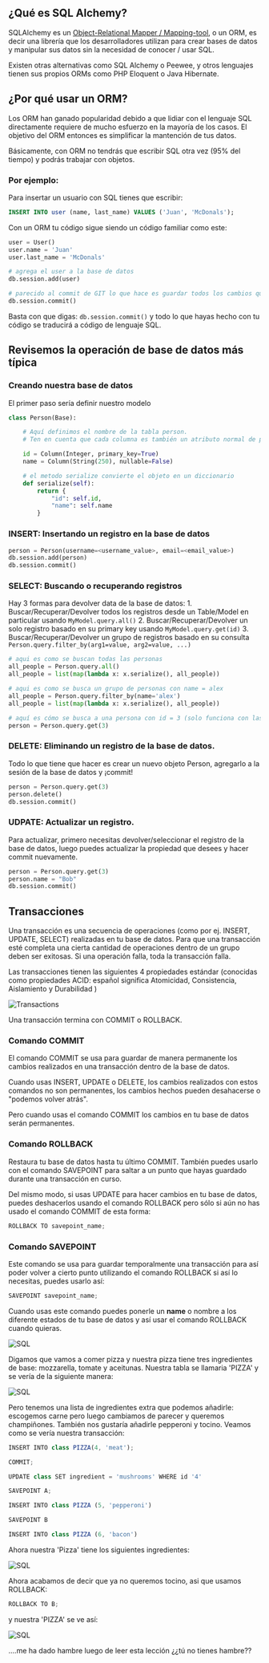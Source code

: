 ## ¿Qué es SQL Alchemy?


SQLAlchemy es un [Object-Relational Mapper / Mapping-tool](https://en.wikipedia.org/wiki/Object-relational_mapping), o un ORM, es decir una librería que los desarrolladores utilizan para crear bases de datos y manipular sus datos sin la necesidad de conocer / usar SQL.

Existen otras alternativas como SQL Alchemy o Peewee, y otros lenguajes tienen sus propios ORMs como PHP Eloquent o Java Hibernate.


## ¿Por qué usar un ORM?

Los ORM han ganado popularidad debido a que lidiar con el lenguaje SQL directamente requiere de mucho esfuerzo en la mayoría de los casos. El objetivo del ORM entonces es simplificar la mantención de tus datos.

Básicamente, con ORM no tendrás que escribir SQL otra vez (95% del tiempo) y podrás trabajar con objetos.

### Por ejemplo:

Para insertar un usuario con SQL tienes que escribir:

```sql
INSERT INTO user (name, last_name) VALUES ('Juan', 'McDonals');
```

Con un ORM tu código sigue siendo un código familiar como este:

```py
user = User()
user.name = 'Juan'
user.last_name = 'McDonals'

# agrega el user a la base de datos
db.session.add(user)

# parecido al commit de GIT lo que hace es guardar todos los cambios que hayas hecho
db.session.commit()
```

Basta con que digas: `db.session.commit()` y todo lo que hayas hecho con tu código se traducirá a código de lenguaje SQL.

## Revisemos la operación de base de datos más típica

### Creando nuestra base de datos

El primer paso sería definir nuestro modelo



```py
class Person(Base):

    # Aquí definimos el nombre de la tabla person.
    # Ten en cuenta que cada columna es también un atributo normal de primera instancia de Python.

    id = Column(Integer, primary_key=True)
    name = Column(String(250), nullable=False)

    # el metodo serialize convierte el objeto en un diccionario
    def serialize(self):
        return {
            "id": self.id,
            "name": self.name
        }
  ```

### INSERT: Insertando un registro en la base de datos

```py
person = Person(username=<username_value>, email=<email_value>)
db.session.add(person)
db.session.commit()
  ```

### SELECT: Buscando o recuperando registros

Hay 3 formas para devolver data de la base de datos:
    1. Buscar/Recuperar/Devolver todos los registros desde un Table/Model en particular usando `MyModel.query.all()`
    2. Buscar/Recuperar/Devolver un solo registro basado en su primary key usando `MyModel.query.get(id)`
    3. Buscar/Recuperar/Devolver un grupo de registros basado en su consulta `Person.query.filter_by(arg1=value, arg2=value, ...)`

```py
# aqui es como se buscan todas las personas
all_people = Person.query.all()
all_people = list(map(lambda x: x.serialize(), all_people))

# aqui es como se busca un grupo de personas con name = alex
all_people = Person.query.filter_by(name='alex')
all_people = list(map(lambda x: x.serialize(), all_people))

# aquí es cómo se busca a una persona con id = 3 (solo funciona con las primary key)
person = Person.query.get(3)
```

### DELETE: Eliminando un registro de la base de datos.

Todo lo que tiene que hacer es crear un nuevo objeto Person, agregarlo a la sesión de la base de datos y ¡commit!

```py
person = Person.query.get(3)
person.delete()
db.session.commit()
  ```

### UDPATE: Actualizar un registro.

Para actualizar, primero necesitas devolver/seleccionar el registro de la base de datos, luego puedes actualizar la propiedad que desees y hacer commit nuevamente.
```py
person = Person.query.get(3)
person.name = "Bob"
db.session.commit()
```

## Transacciones

Una transacción es una secuencia de operaciones (como por ej. INSERT, UPDATE, SELECT) realizadas en tu base de datos. Para que una transacción esté completa una cierta cantidad de operaciones dentro de un grupo deben ser exitosas. Si una operación falla, toda la transacción falla.

Las transacciones tienen las siguientes 4 propiedades estándar (conocidas como propiedades ACID: español significa Atomicidad, Consistencia, Aislamiento y Durabilidad )

![Transactions](../../assets/images/tran-1.png)

Una transacción termina con COMMIT o ROLLBACK. 

### Comando COMMIT 

El comando COMMIT se usa para guardar de manera permanente los cambios realizados en una transacción dentro de la base de datos. 

Cuando usas INSERT, UPDATE o DELETE, los cambios realizados con estos comandos no son permanentes, los cambios hechos pueden desahacerse o "podemos volver atrás".

Pero cuando usas el comando COMMIT los cambios en tu base de datos serán permanentes.  

### Comando ROLLBACK 

Restaura tu base de datos hasta tu último COMMIT. También puedes usarlo con el comando SAVEPOINT para saltar a un punto que hayas guardado durante una transacción en curso.


Del mismo modo, si usas UPDATE para hacer cambios en tu base de datos, puedes deshacerlos usando el comando ROLLBACK pero sólo si aún no has usado el comando COMMIT de esta forma:


```jsx
ROLLBACK TO savepoint_name;
```
### Comando SAVEPOINT 

Este comando se usa para guardar temporalmente una transacción para así poder volver a cierto punto utilizando el comando ROLLBACK si así lo necesitas, puedes usarlo así:

```jsx
SAVEPOINT savepoint_name;
```
Cuando usas este comando puedes ponerle un **name** o nombre a los diferente estados de tu base de datos y así usar el comando ROLLBACK cuando quieras.

![SQL](../../assets/images/sql-1.png)

Digamos que vamos a comer pizza y nuestra pizza tiene tres ingredientes de base:
mozzarella, tomate y aceitunas.  Nuestra tabla se llamaria 'PIZZA' y se vería de la siguiente manera:

![SQL](../../assets/images/sql-2.png)

Pero tenemos una lista de ingredientes extra que podemos añadirle: escogemos carne pero luego cambiamos de parecer y queremos champiñones. También nos gustaría añadirle pepperoni y tocino. Veamos como se vería nuestra transacción:


```jsx
INSERT INTO class PIZZA(4, 'meat');

COMMIT; 

UPDATE class SET ingredient = 'mushrooms' WHERE id '4'

SAVEPOINT A;

INSERT INTO class PIZZA (5, 'pepperoni')

SAVEPOINT B

INSERT INTO class PIZZA (6, 'bacon')
```

Ahora nuestra 'Pizza' tiene los siguientes ingredientes:

![SQL](../../assets/images/sql-3.png)

Ahora acabamos de decir que ya no queremos tocino, asi que usamos ROLLBACK:

```jsx
ROLLBACK TO B;
```
y nuestra 'PIZZA' se ve así:

![SQL](../../assets/images/sql-4.png)

....me ha dado hambre luego de leer esta lección ¿¿tú no tienes hambre??

